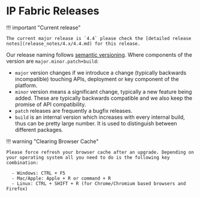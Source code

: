 # IP Fabric Releases

!!! important "Current release"

    The current major release is `4.4` please check the [detailed release
    notes](release_notes/4.x/4.4.md) for this release.

Our release naming follows [semantic versioning](https://semver.org/). Where
components of the version are `major.minor.patch+build`:

- `major` version changes if we introduce a change (typically backwards
  incompatible) touching APIs, deployment or key component of the platform.
- `minor` version means a significant change, typically a new feature being
  added. These are typically backwards compatible and we also keep the promise
  of API compatibility.
- `patch` releases are frequently a bugfix releases.
- `build` is an internal version which increases with every internal build,
  thus can be pretty large number. It is used to distinguish between different
  packages.

!!! warning "Clearing Browser Cache"

    Please force refresh your browser cache after an upgrade. Depending on your operating system all you need to do is the following key
    combination:

      - Windows: CTRL + F5
      - Mac/Apple: Apple + R or command + R
      - Linux: CTRL + SHIFT + R (for Chrome/Chromium based browsers and Firefox)
